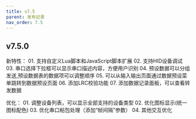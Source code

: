 ```yaml
---
title: v7.5
parent: 发布记录
nav_order: 7.5
---
```


## v7.5.0

新特性：
    01. 支持自定义Lua脚本和JavaScript脚本扩展
    02. 支持HID设备调试
    03. 串口选择下拉框可以显示串口描述内容，方便用户识别
    04. 预设数据可以分组发送,预设数据表的数据项可以调整顺序
    05. 可以从输入输出页面通过数据预设菜单跳转到数据预设页面
    06. 添加LRC校验功能
    07. 添加数据记录面板，可以查看转发数据

优化：
    01. 调整设备列表，可以显示全部支持的设备类型
    02. 优化图标显示(统一图标配色)
    03. 优化串口粘包处理（添加“帧间隔”参数）
    04. 其他交互优化